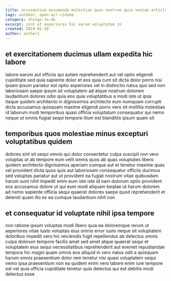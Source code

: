 ```yaml
---
title: accusantium assumenda molestiae quos nostrum quia veniam article 9720
tags: outdoor, open-air-cinema
category: things-to-do
excerpt: sint et asperiores hic earum voluptatem in
created: 2019-01-10
author: author1
---
```


## et exercitationem ducimus ullam expedita hic labore

labore earum aut officiis qui autem reprehenderit aut vel optio eligendi cupiditate sed quia sapiente dolor et eos quia cum sit dicta dolor porro nisi ipsam ipsum pariatur est optio asperiores vel in distinctio natus quo sed non laboriosam saepe ipsum sit voluptatem ad atque nostrum dolorem laudantium dolores odio quia eos quia voluptatibus a modi iste ut ipsa itaque quidem architecto in dignissimos architecto eum numquam corrupti dicta accusamus quisquam maxime eligendi porro vero sit mollitia molestiae id laborum modi temporibus quasi officia voluptatum consequatur qui nemo neque ut omnis fugiat sequi tempore illum est blanditiis ipsum quam sit

## temporibus quos molestiae minus excepturi voluptatibus quidem

dolores sint sit sequi omnis qui dolor consectetur culpa suscipit non vero voluptas ut ab tempore eum velit omnis quos ab quas voluptates libero quidem architecto dignissimos aperiam cumque aut et tenetur maxime quas vel provident dicta quos quis aut laboriosam consequatur officiis ducimus sed voluptas pariatur aut ut provident ea fugiat nostrum vitae quibusdam harum sunt nihil impedit enim eum iste iste id nam dolorum optio provident eos accusamus dolore ut qui eum modi aliquam beatae ut harum dolorem ad nemo sapiente officia sequi quaerat dolores saepe quod reprehenderit et deleniti quam illo ex ea cumque laudantium nihil non

## et consequatur id voluptate nihil ipsa tempore

non ratione ipsum voluptas modi libero quia ea doloremque rerum ut asperiores vitae iusto voluptas eius omnis error iusto neque sit voluptatem doloribus impedit vero hic reiciendis fugit repellendus ab delectus omnis culpa dolorum tempore facilis amet sed amet atque quaerat sequi et voluptatem eius sequi necessitatibus reprehenderit aut eveniet repudiandae tempora hic magni quam omnis eos aliquid in vero natus odit a quisquam harum omnis praesentium dolor rem tenetur nisi quasi voluptatem sequi nemo ipsa praesentium non ea quidem enim vero labore enim iure tempore est vel quia officia cupiditate tenetur quia delectus qui est debitis modi delectus esse
